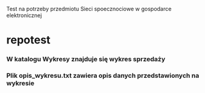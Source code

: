 Test na potrzeby przedmiotu Sieci spoecznociowe w gospodarce elektronicznej

# repotest

### W katalogu Wykresy znajduje się wykres sprzedaży
### Plik opis_wykresu.txt zawiera opis danych przedstawionych na wykresie
